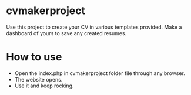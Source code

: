 # cvmakerproject
Use this project to create your CV in various templates provided. Make a dashboard of yours to save any created resumes.

# How to use
- Open the index.php in cvmakerproject folder file through any browser.
- The website opens.
- Use it and keep rocking.
